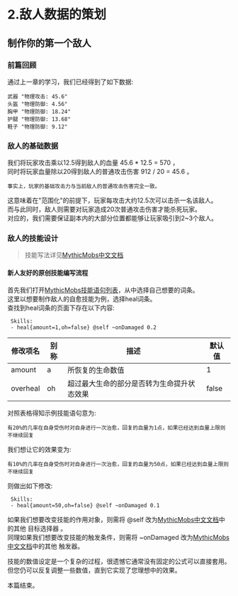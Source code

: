 # 2.敌人数据的策划
## 制作你的第一个敌人
### 前篇回顾
通过上一章的学习，我们已经得到了如下数据:

    武器 "物理攻击: 45.6"
    头盔 "物理防御: 4.56"
    胸甲 "物理防御: 18.24"
    护腿 "物理防御: 13.68"
    鞋子 "物理防御: 9.12"

### 敌人的基础数据
我们将玩家攻击乘以12.5得到敌人的血量 45.6 * 12.5 = 570 ，  
同时将玩家血量除以20得到敌人的普通攻击伤害 912 / 20 = 45.6 。

    事实上，玩家的基础攻击力与当前敌人的普通攻击伤害完全一致。

这意味着在"范围化"的前提下，玩家每攻击大约12.5次可以击杀一名该敌人。  
而与此同时，敌人则需要对玩家造成20次普通攻击伤害才能杀死玩家。  
对应的，我们需要保证副本内的大部分位置都能够让玩家吸引到2~3个敌人。  

### 敌人的技能设计

>技能写法详见[MythicMobs中文文档](https://gitlab.com/TranslatedByShark/Mythic-Manual-CN/-/wikis/%E6%8A%80%E8%83%BD/%E6%A6%82%E8%A7%88)

#### 新人友好的原创技能编写流程

首先我们打开[MythicMobs技能语句列表](https://gitlab.com/TranslatedByShark/Mythic-Manual-CN/-/wikis/%E6%8A%80%E8%83%BD/%E5%88%97%E8%A1%A8)，从中选择自己想要的词条。  
这里以想要制作敌人的自愈技能为例，选择heal词条。  
查找到heal词条的页面下存在以下内容:

     Skills:
     - heal{amount=1,oh=false} @self ~onDamaged 0.2

| 修改项名     | 别称  | 描述                    | 默认值   |
|----------|-----|-----------------------|-------|
| amount   | a   | 所恢复的生命数值              | 1     |
| overheal | oh  | 超过最大生命的部分是否转为生命提升状态效果 | false |

对照表格得知示例技能语句意为:  
    
    有20%的几率在自身受伤时对自身进行一次治愈，回复的血量为1点，如果已经达到血量上限则不继续回复

我们想让它的效果变为:

    有10%的几率在自身受伤时对自身进行一次治愈，回复的血量为50点，如果已经达到血量上限则不继续回复

则做出如下修改:

     Skills:
     - heal{amount=50,oh=false} @self ~onDamaged 0.1

如果我们想要改变技能的作用对象，则需将 @self 改为[MythicMobs中文文档](https://gitlab.com/TranslatedByShark/Mythic-Manual-CN/-/wikis/%E6%8A%80%E8%83%BD/%E7%9B%AE%E6%A0%87%E9%80%89%E6%8B%A9%E5%99%A8)中的其他 目标选择器 。  
同理如果我们想要改变技能的触发条件，则需将 ~onDamaged 改为[MythicMobs中文文档](https://gitlab.com/TranslatedByShark/Mythic-Manual-CN/-/wikis/%E6%8A%80%E8%83%BD/%E8%A7%A6%E5%8F%91%E5%99%A8)中的其他 触发器。  

技能的数值设定是一个复杂的过程，很遗憾它通常没有固定的公式可以直接套用。  
但您仍可以反复调整一些数值，直到它实现了您理想中的效果。

本篇结束。
